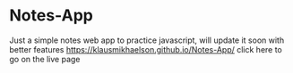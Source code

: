 # Notes-App
Just a simple notes web app to practice javascript, will update it soon with better features
https://klausmikhaelson.github.io/Notes-App/ click here to go on the live page
